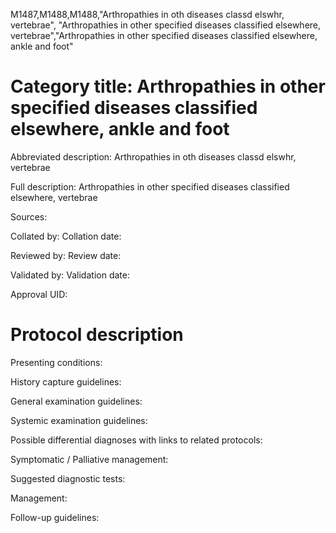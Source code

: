 M1487,M1488,M1488,"Arthropathies in oth diseases classd elswhr, vertebrae", "Arthropathies in other specified diseases classified elsewhere, vertebrae","Arthropathies in other specified diseases classified elsewhere, ankle and foot"
# Category title: Arthropathies in other specified diseases classified elsewhere, ankle and foot

Abbreviated description: Arthropathies in oth diseases classd elswhr, vertebrae

Full description: Arthropathies in other specified diseases classified elsewhere, vertebrae

Sources:

Collated by:
Collation date:

Reviewed by:
Review date:

Validated by:
Validation date:

Approval UID:

# Protocol description

Presenting conditions:

History capture guidelines:

General examination guidelines:

Systemic examination guidelines:

Possible differential diagnoses with links to related protocols:

Symptomatic / Palliative management:

Suggested diagnostic tests:

Management:

Follow-up guidelines:
